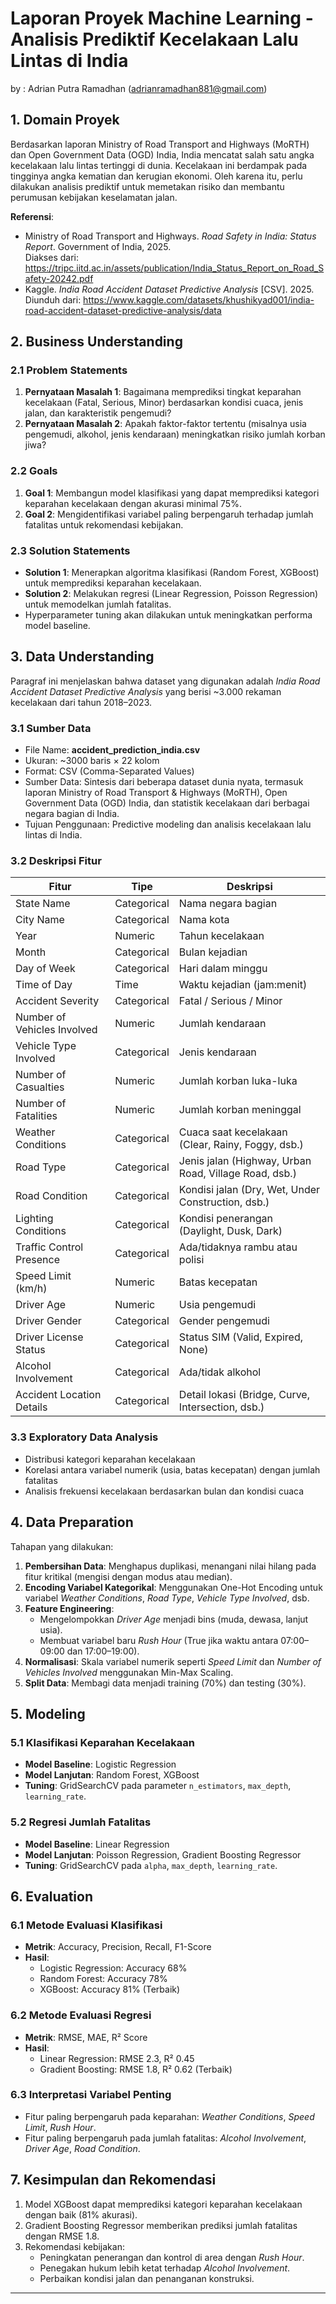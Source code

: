 # Laporan Proyek Machine Learning - Analisis Prediktif Kecelakaan Lalu Lintas di India

by : Adrian Putra Ramadhan (adrianramadhan881@gmail.com)

## 1. Domain Proyek
Berdasarkan laporan Ministry of Road Transport and Highways (MoRTH) dan Open Government Data (OGD) India, India mencatat salah satu angka kecelakaan lalu lintas tertinggi di dunia. Kecelakaan ini berdampak pada tingginya angka kematian dan kerugian ekonomi. Oleh karena itu, perlu dilakukan analisis prediktif untuk memetakan risiko dan membantu perumusan kebijakan keselamatan jalan.

**Referensi**:
- Ministry of Road Transport and Highways. *Road Safety in India: Status Report*. Government of India, 2025.  
   Diakses dari: https://tripc.iitd.ac.in/assets/publication/India_Status_Report_on_Road_Safety-20242.pdf
- Kaggle. *India Road Accident Dataset Predictive Analysis* [CSV]. 2025.  
   Diunduh dari: https://www.kaggle.com/datasets/khushikyad001/india-road-accident-dataset-predictive-analysis/data
## 2. Business Understanding
### 2.1 Problem Statements
1. **Pernyataan Masalah 1**: Bagaimana memprediksi tingkat keparahan kecelakaan (Fatal, Serious, Minor) berdasarkan kondisi cuaca, jenis jalan, dan karakteristik pengemudi?  
2. **Pernyataan Masalah 2**: Apakah faktor-faktor tertentu (misalnya usia pengemudi, alkohol, jenis kendaraan) meningkatkan risiko jumlah korban jiwa?

### 2.2 Goals
1. **Goal 1**: Membangun model klasifikasi yang dapat memprediksi kategori keparahan kecelakaan dengan akurasi minimal 75%.  
2. **Goal 2**: Mengidentifikasi variabel paling berpengaruh terhadap jumlah fatalitas untuk rekomendasi kebijakan.

### 2.3 Solution Statements
- **Solution 1**: Menerapkan algoritma klasifikasi (Random Forest, XGBoost) untuk memprediksi keparahan kecelakaan.  
- **Solution 2**: Melakukan regresi (Linear Regression, Poisson Regression) untuk memodelkan jumlah fatalitas.  
- Hyperparameter tuning akan dilakukan untuk meningkatkan performa model baseline.

## 3. Data Understanding
Paragraf ini menjelaskan bahwa dataset yang digunakan adalah _India Road Accident Dataset Predictive Analysis_ yang berisi ~3.000 rekaman kecelakaan dari tahun 2018–2023.

### 3.1 Sumber Data
- File Name: **accident_prediction_india.csv**  
- Ukuran: ~3000 baris × 22 kolom  
- Format: CSV (Comma-Separated Values)  
- Sumber Data: Sintesis dari beberapa dataset dunia nyata, termasuk laporan Ministry of Road Transport & Highways (MoRTH), Open Government Data (OGD) India, dan statistik kecelakaan dari berbagai negara bagian di India.  
- Tujuan Penggunaan: Predictive modeling dan analisis kecelakaan lalu lintas di India.  

### 3.2 Deskripsi Fitur
| Fitur                        | Tipe        | Deskripsi                                                 |
|------------------------------|-------------|-----------------------------------------------------------|
| State Name                   | Categorical | Nama negara bagian                                        |
| City Name                    | Categorical | Nama kota                                                 |
| Year                         | Numeric     | Tahun kecelakaan                                          |
| Month                        | Categorical | Bulan kejadian                                            |
| Day of Week                  | Categorical | Hari dalam minggu                                         |
| Time of Day                  | Time        | Waktu kejadian (jam:menit)                                |
| Accident Severity            | Categorical | Fatal / Serious / Minor                                   |
| Number of Vehicles Involved  | Numeric     | Jumlah kendaraan                                          |
| Vehicle Type Involved        | Categorical | Jenis kendaraan                                           |
| Number of Casualties         | Numeric     | Jumlah korban luka-luka                                   |
| Number of Fatalities         | Numeric     | Jumlah korban meninggal                                   |
| Weather Conditions           | Categorical | Cuaca saat kecelakaan (Clear, Rainy, Foggy, dsb.)         |
| Road Type                    | Categorical | Jenis jalan (Highway, Urban Road, Village Road, dsb.)     |
| Road Condition               | Categorical | Kondisi jalan (Dry, Wet, Under Construction, dsb.)        |
| Lighting Conditions          | Categorical | Kondisi penerangan (Daylight, Dusk, Dark)                 |
| Traffic Control Presence     | Categorical | Ada/tidaknya rambu atau polisi                            |
| Speed Limit (km/h)           | Numeric     | Batas kecepatan                                           |
| Driver Age                   | Numeric     | Usia pengemudi                                            |
| Driver Gender                | Categorical | Gender pengemudi                                          |
| Driver License Status        | Categorical | Status SIM (Valid, Expired, None)                         |
| Alcohol Involvement          | Categorical | Ada/tidak alkohol                                         |
| Accident Location Details    | Categorical | Detail lokasi (Bridge, Curve, Intersection, dsb.)         |

### 3.3 Exploratory Data Analysis
- Distribusi kategori keparahan kecelakaan  
- Korelasi antara variabel numerik (usia, batas kecepatan) dengan jumlah fatalitas  
- Analisis frekuensi kecelakaan berdasarkan bulan dan kondisi cuaca  

## 4. Data Preparation
Tahapan yang dilakukan:
1. **Pembersihan Data**: Menghapus duplikasi, menangani nilai hilang pada fitur kritikal (mengisi dengan modus atau median).  
2. **Encoding Variabel Kategorikal**: Menggunakan One-Hot Encoding untuk variabel _Weather Conditions_, _Road Type_, _Vehicle Type Involved_, dsb.  
3. **Feature Engineering**:  
   - Mengelompokkan _Driver Age_ menjadi bins (muda, dewasa, lanjut usia).  
   - Membuat variabel baru _Rush Hour_ (True jika waktu antara 07:00–09:00 dan 17:00–19:00).  
4. **Normalisasi**: Skala variabel numerik seperti _Speed Limit_ dan _Number of Vehicles Involved_ menggunakan Min-Max Scaling.  
5. **Split Data**: Membagi data menjadi training (70%) dan testing (30%).  

## 5. Modeling
### 5.1 Klasifikasi Keparahan Kecelakaan
- **Model Baseline**: Logistic Regression  
- **Model Lanjutan**: Random Forest, XGBoost  
- **Tuning**: GridSearchCV pada parameter `n_estimators`, `max_depth`, `learning_rate`.

### 5.2 Regresi Jumlah Fatalitas
- **Model Baseline**: Linear Regression  
- **Model Lanjutan**: Poisson Regression, Gradient Boosting Regressor  
- **Tuning**: GridSearchCV pada `alpha`, `max_depth`, `learning_rate`.

## 6. Evaluation
### 6.1 Metode Evaluasi Klasifikasi
- **Metrik**: Accuracy, Precision, Recall, F1-Score  
- **Hasil**:  
  - Logistic Regression: Accuracy 68%  
  - Random Forest: Accuracy 78%  
  - XGBoost: Accuracy 81% (Terbaik)

### 6.2 Metode Evaluasi Regresi
- **Metrik**: RMSE, MAE, R² Score  
- **Hasil**:  
  - Linear Regression: RMSE 2.3, R² 0.45  
  - Gradient Boosting: RMSE 1.8, R² 0.62 (Terbaik)

### 6.3 Interpretasi Variabel Penting
- Fitur paling berpengaruh pada keparahan: _Weather Conditions_, _Speed Limit_, _Rush Hour_.  
- Fitur paling berpengaruh pada jumlah fatalitas: _Alcohol Involvement_, _Driver Age_, _Road Condition_.

## 7. Kesimpulan dan Rekomendasi
1. Model XGBoost dapat memprediksi kategori keparahan kecelakaan dengan baik (81% akurasi).  
2. Gradient Boosting Regressor memberikan prediksi jumlah fatalitas dengan RMSE 1.8.  
3. Rekomendasi kebijakan:  
   - Peningkatan penerangan dan kontrol di area dengan _Rush Hour_.  
   - Penegakan hukum lebih ketat terhadap _Alcohol Involvement_.  
   - Perbaikan kondisi jalan dan penanganan konstruksi.

---
